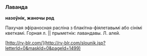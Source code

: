 ### Лаванда
**назоўнік, жаночы род**

Пахучая эфіраносная расліна з блакітна-фіялетавымі або сінімі кветкамі. Горная л. || прыметнік: лавандавы. Л. алей.

<a rel="author">[http://rv-blr.com/](http://rv-blr.com/slounik.jsp?letterId=0&maskId=0&pageId=1499)</a>
